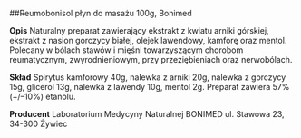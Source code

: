 ##Reumobonisol płyn do masażu 100g, Bonimed

**Opis** Naturalny preparat zawierający ekstrakt z kwiatu arniki górskiej, ekstrakt z nasion gorczycy białej, olejek lawendowy, kamforę oraz mentol. Polecany w bólach stawów i mięśni towarzyszącym chorobom reumatycznym, zwyrodnieniowym, przy przeziębieniach oraz nerwobólach. 

**Skład** Spirytus kamforowy 40g, nalewka z arniki 20g, nalewka z gorczycy 15g, glicerol 13g, nalewka z lawendy 10g, mentol 2g. Preparat zawiera 57% (+/–10%) etanolu.

**Producent** Laboratorium Medycyny Naturalnej BONIMED
ul. Stawowa 23, 34-300 Żywiec